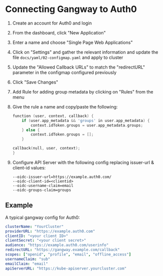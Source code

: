 # Connecting Gangway to Auth0

1. Create an account for Auth0 and login
2. From the dashboard, click "New Application"
3. Enter a name and choose "Single Page Web Applications"
4. Click on "Settings" and gather the relevant information and update the file `docs/yaml/02-configmap.yaml` and apply to cluster
5. Update the "Allowed Callback URLs" to match the "redirectURL" parameter in the configmap configured previously
6. Click "Save Changes"
7. Add Rule for adding group metadata by clicking on "Rules" from the menu
8. Give the rule a name and copy/paste the following:

    ```go
    function (user, context, callback) {
        if (user.app_metadata && 'groups' in user.app_metadata) {
            context.idToken.groups = user.app_metadata.groups;
        } else {
            context.idToken.groups = [];
        }

    callback(null, user, context);
    }
    ```

9. Configure API Server with the following config replacing issuer-url & client-id values:

    ```
    --oidc-issuer-url=https://example.auth0.com/
    --oidc-client-id=<clientid>
    --oidc-username-claim=email
    --oidc-groups-claim=groups
    ```

## Example

A typical gangway config for Auth0:

```yaml
clusterName: "YourCluster"
providerURL: "https://example.auth0.com"
clientID: "<your client ID>"
clientSecret: "<your client secret>"
audience: "https://example.auth0.com/userinfo"
redirectURL: "https://gangway.example.com/callback"
scopes: ["openid", "profile", "email", "offline_access"]
usernameClaim: "sub"
emailClaim: "email"
apiServerURL: "https://kube-apiserver.yourcluster.com"
```

